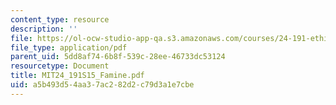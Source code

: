 ```yaml
---
content_type: resource
description: ''
file: https://ol-ocw-studio-app-qa.s3.amazonaws.com/courses/24-191-ethics-in-your-life-being-thinking-doing-or-not-spring-2015/a5b493d54aa37ac282d2c79d3a1e7cbe_MIT24_191S15_Famine.pdf
file_type: application/pdf
parent_uid: 5dd8af74-6b8f-539c-28ee-46733dc53124
resourcetype: Document
title: MIT24_191S15_Famine.pdf
uid: a5b493d5-4aa3-7ac2-82d2-c79d3a1e7cbe
---
```

